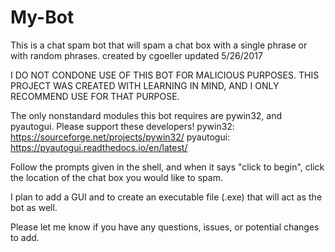 # My-Bot
This is a chat spam bot that will spam a chat box with a single phrase or with random phrases. 
created by cgoeller
updated 5/26/2017

I DO NOT CONDONE USE OF THIS BOT FOR MALICIOUS PURPOSES. THIS PROJECT WAS CREATED WITH LEARNING IN MIND, AND I ONLY RECOMMEND USE FOR THAT PURPOSE.

The only nonstandard modules this bot requires are pywin32, and pyautogui. Please support these developers!
pywin32: https://sourceforge.net/projects/pywin32/
pyautogui: https://pyautogui.readthedocs.io/en/latest/

Follow the prompts given in the shell, and when it says "click to begin", click the location of the chat box you would like to spam.

I plan to add a GUI and to create an executable file (.exe) that will act as the bot as well.

Please let me know if you have any questions, issues, or potential changes to add.
